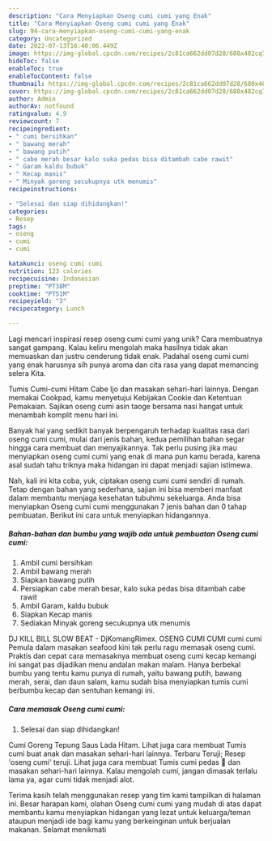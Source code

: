 ```yaml
---
description: "Cara Menyiapkan Oseng cumi cumi yang Enak"
title: "Cara Menyiapkan Oseng cumi cumi yang Enak"
slug: 94-cara-menyiapkan-oseng-cumi-cumi-yang-enak
category: Uncategorized
date: 2022-07-13T16:40:06.449Z
image: https://img-global.cpcdn.com/recipes/2c81ca662dd07d28/680x482cq70/oseng-cumi-cumi-foto-resep-utama.jpg
hideToc: false
enableToc: true
enableTocContent: false
thumbnail: https://img-global.cpcdn.com/recipes/2c81ca662dd07d28/680x482cq70/oseng-cumi-cumi-foto-resep-utama.jpg
cover: https://img-global.cpcdn.com/recipes/2c81ca662dd07d28/680x482cq70/oseng-cumi-cumi-foto-resep-utama.jpg
author: Admin
authorAv: notfound
ratingvalue: 4.9
reviewcount: 7
recipeingredient:
- " cumi bersihkan"
- " bawang merah"
- " bawang putih"
- " cabe merah besar kalo suka pedas bisa ditambah cabe rawit"
- " Garam kaldu bubuk"
- " Kecap manis"
- " Minyak goreng secukupnya utk menumis"
recipeinstructions:

- "Selesai dan siap dihidangkan!"
categories:
- Resep
tags:
- oseng
- cumi
- cumi

katakunci: oseng cumi cumi 
nutrition: 123 calories
recipecuisine: Indonesian
preptime: "PT38M"
cooktime: "PT51M"
recipeyield: "3"
recipecategory: Lunch

---
```





Lagi mencari inspirasi resep oseng cumi cumi yang unik? Cara membuatnya sangat gampang. Kalau keliru mengolah maka hasilnya tidak akan memuaskan dan justru cenderung tidak enak. Padahal oseng cumi cumi yang enak harusnya sih punya aroma dan cita rasa yang dapat memancing selera Kita.





Tumis Cumi-cumi Hitam Cabe Ijo dan masakan sehari-hari lainnya. Dengan memakai Cookpad, kamu menyetujui Kebijakan Cookie dan Ketentuan Pemakaian. Sajikan oseng cumi asin taoge bersama nasi hangat untuk menambah komplit menu hari ini.

Banyak hal yang sedikit banyak berpengaruh terhadap kualitas rasa dari oseng cumi cumi, mulai dari jenis bahan, kedua pemilihan bahan segar hingga cara membuat dan menyajikannya. Tak perlu pusing jika mau menyiapkan oseng cumi cumi yang enak di mana pun kamu berada, karena asal sudah tahu triknya maka hidangan ini dapat menjadi sajian istimewa.






Nah, kali ini kita coba, yuk, ciptakan oseng cumi cumi sendiri di rumah. Tetap dengan bahan yang sederhana, sajian ini bisa memberi manfaat dalam membantu menjaga kesehatan tubuhmu sekeluarga. Anda bisa menyiapkan Oseng cumi cumi menggunakan 7 jenis bahan dan 0 tahap pembuatan. Berikut ini cara untuk menyiapkan hidangannya.

<!--inarticleads1-->

##### Bahan-bahan dan bumbu yang wajib ada untuk pembuatan Oseng cumi cumi:

1. Ambil  cumi bersihkan
1. Ambil  bawang merah
1. Siapkan  bawang putih
1. Persiapkan  cabe merah besar, kalo suka pedas bisa ditambah cabe rawit
1. Ambil  Garam, kaldu bubuk
1. Siapkan  Kecap manis
1. Sediakan  Minyak goreng secukupnya utk menumis


DJ KILL BILL SLOW BEAT - DjKomangRimex. OSENG CUMI CUMI cumi cumi Pemula dalam masakan seafood kini tak perlu ragu memasak oseng cumi. Praktis dan cepat cara memasaknya membuat oseng cumi kecap kemangi ini sangat pas dijadikan menu andalan makan malam. Hanya berbekal bumbu yang tentu kamu punya di rumah, yaitu bawang putih, bawang merah, serai, dan daun salam, kamu sudah bisa menyiapkan tumis cumi berbumbu kecap dan sentuhan kemangi ini. 

<!--inarticleads2-->

##### Cara memasak Oseng cumi cumi:


1. Selesai dan siap dihidangkan!

Cumi Goreng Tepung Saus Lada Hitam. Lihat juga cara membuat Tumis cumi buat anak dan masakan sehari-hari lainnya. Terbaru Teruji; Resep &#39;oseng cumi&#39; teruji. Lihat juga cara membuat Tumis cumi pedas 🦑 dan masakan sehari-hari lainnya. Kalau mengolah cumi, jangan dimasak terlalu lama ya, agar cumi tidak menjadi alot. 

Terima kasih telah menggunakan resep yang tim kami tampilkan di halaman ini. Besar harapan kami, olahan Oseng cumi cumi yang mudah di atas dapat membantu kamu menyiapkan hidangan yang lezat untuk keluarga/teman ataupun menjadi ide bagi kamu yang berkeinginan untuk berjualan makanan. Selamat menikmati
